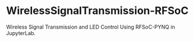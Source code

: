 # WirelessSignalTransmission-RFSoC
Wireless Signal Transmission and LED Control Using RFSoC-PYNQ in JupyterLab.
